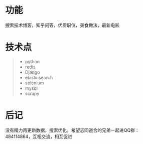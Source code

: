 # 功能
搜索技术博客，知乎问答，优质职位，美食做法，最新电影
# 技术点
> * python
> * redis
> * Django
> * elasticsearch
> * selenium
> * mysql
> * scrapy
# 后记
没有精力再更新数据，搜索优化，希望志同道合的兄弟一起进QQ群：484114864，互相交流，相互促进
